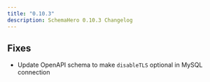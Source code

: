 ```yaml
---
title: "0.10.3"
description: SchemaHero 0.10.3 Changelog
---
```


## Fixes

- Update OpenAPI schema to make `disableTLS` optional in MySQL connection
